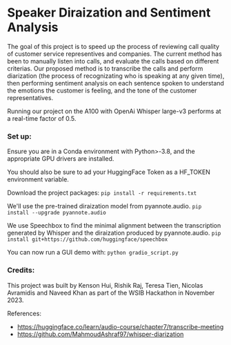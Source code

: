 # Speaker Diraization and Sentiment Analysis

The goal of this project is to speed up the process of reviewing call quality of customer service representives and companies. The current method has been to manually listen into calls, and evaluate the calls based on different criterias. Our proposed method is to transcribe the calls and perform diarization (the process of recognizating who is speaking at any given time), then performing sentiment analysis on each sentence spoken to understand the emotions the customer is feeling, and the tone of the customer representatives. 

Running our project on the A100 with OpenAi Whisper large-v3 performs at a real-time factor of 0.5.

### Set up:

Ensure you are in a Conda environment with Python>-3.8, and the appropriate GPU drivers are installed. 

You should also be sure to ad your HuggingFace Token as a HF_TOKEN environment variable.

Download the project packages:
```pip install -r requirements.txt```

We'll use the pre-trained diraization model from pyannote.audio.
```pip install --upgrade pyannote.audio```

We use Speechbox to find the minimal alignment between the transcription generated by Whisper and the diraization produced by pyannote.audio.
```pip install git+https://github.com/huggingface/speechbox```

You can now run a GUI demo with:
```python gradio_script.py```

### Credits:
This project was built by Kenson Hui, Rishik Raj, Teresa Tien, Nicolas Avramidis and Naveed Khan as part of the WSIB Hackathon in November 2023.

References: 
- https://huggingface.co/learn/audio-course/chapter7/transcribe-meeting
- https://github.com/MahmoudAshraf97/whisper-diarization

